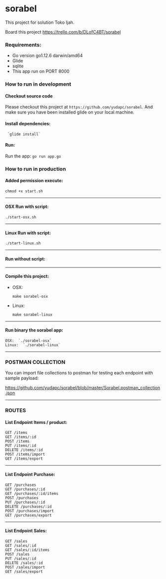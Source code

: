 # sorabel

This project for solution Toko Ijah.

Board this project https://trello.com/b/DLofC4BT/sorabel

### Requirements:

- Go version go1.12.6 darwin/amd64
- Glide
- sqlite
- This app run on PORT 8000

### How to run in development

#### Checkout source code

Please checkout this project at `https://github.com/yudapc/sorabel`. And make sure you have been installed glide on your local machine.

#### Install dependencies:

     `glide install`

#### Run:

Run the app:
`go run app.go`

### How to run in production

#### Added permission execute:

`chmod +x start.sh`

---

#### OSX Run with script:

`./start-osx.sh`

---

#### Linux Run with script:

`./start-linux.sh`

---

#### Run without script:

---

#### Compile this project:

- OSX:

  `make sorabel-osx`

- Linux:

  `make sorabel-linux`

---

#### Run binary the sorabel app:

    OSX:  `./sorabel-osx`
    Linux:  `./sorabel-linux`

---

### POSTMAN COLLECTION

You can import file collections to postman for testing each endpoint with sample payload:

https://github.com/yudapc/sorabel/blob/master/Sorabel.postman_collection.json

---

### ROUTES

#### List Endpoint Items / product:

```
GET /items
GET /items/:id
POST /items
PUT /items/:id
DELETE /items/:id
POST /items/import
GET /items/export
```

---

#### List Endpoint Purchase:

```
GET /purchases
GET /purchases/:id
GET /purchases/:id/items
POST /purchases
PUT /purchases/:id
DELETE /purchases/:id
POST /purchases/import
GET /purchases/export
```

---

#### List Endpoint Sales:

```
GET /sales
GET /sales/:id
GET /sales/:id/items
POST /sales
PUT /sales/:id
DELETE /sales/:id
POST /sales/import
GET /sales/export
```
